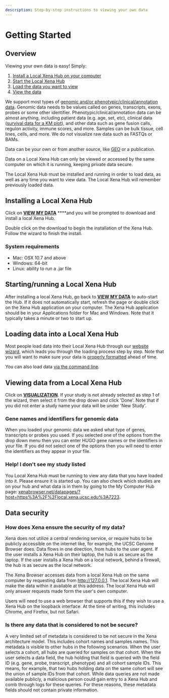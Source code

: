 ```yaml
---
description: Step-by-step instructions to viewing your own data
---
```


# Getting Started

## **Overview**

Viewing your own data is easy! Simply:

1. [Install a Local Xena Hub on your computer](getting-started.md#installing-a-local-xena-hub)
2. [Start the Local Xena Hub](getting-started.md#starting-running-a-local-xena-hub)
3. [Load the data you want to view](getting-started.md#loading-data-into-a-local-xena-hub)
4. [View the data](getting-started.md#viewing-data-from-a-local-xena-hub)

We support most types of [genomic and/or phenotypic/clinical/annotation data](data-format-specifications.md). Genomic data needs to be values called on genes, transcripts, exons, probes or some other identifier. Phenotypic/clinical/annotation data can be almost anything, including patient data \(e.g. age, set, etc\), clinical data \([survival data for a KM plot](km-plots-using-data-from-a-local-xena-hub.md)\), and other data such as gene fusion calls, regulon activity, immune scores, and more. Samples can be bulk tissue, cell lines, cells, and more. We do not visualize raw data such as FASTQs or BAMs.

Data can be your own or from another source, like [GEO](https://www.ncbi.nlm.nih.gov/geo/) or a publication.  
  
Data on a Local Xena Hub can only be viewed or accessed by the same computer on which it is running, keeping private data secure.

The Local Xena Hub must be installed and running in order to load data, as well as any time you want to view data. The Local Xena Hub will remember previously loaded data.

## **Installing a Local Xena Hub**

Click on [**VIEW MY DATA**](https://xenabrowser.net/datapages/?addHub=https%3A%2F%2Flocal.xena.ucsc.edu%3A7223&host=https%3A%2F%2Flocal.xena.ucsc.edu%3A7223) ****and you will be prompted to download and install a local Xena Hub. 

Double click on the download to begin the installation of the Xena Hub. Follow the wizard to finish the install.

### System requirements

* Mac: OSX 10.7 and above
* Windows: 64-bit
* Linux: ability to run a .jar file

## **Starting/running a Local Xena Hub**

After installing a local Xena Hub, go back to [**VIEW MY DATA**](https://xenabrowser.net/datapages/?host=https%3A%2F%2Flocal.xena.ucsc.edu%3A7223) to auto-start the Hub. If it does not automatically start, refresh the page or double click on the Xena Hub application on your computer. The Xena Hub application should be in your Applications folder for Mac and Windows. Note that it typically takes a minute or two to start up.

## **Loading data into a Local Xena Hub**

Most people load data into their Local Xena Hub through our [website wizard](http://xenabrowser.net/datapages/?addHub=https%3A%2F%2Flocal.xena.ucsc.edu%3A7223&host=https%3A%2F%2Flocal.xena.ucsc.edu%3A7223), which leads you through the loading process step by step. Note that you will want to make sure your data is [properly formatted](data-format-specifications.md) ahead of time.

You can also load data [via the command line](loading-data-from-the-command-line.md).

## **Viewing data from a Local Xena Hub**

Click on [**VISUALIZATION**](https://xenabrowser.net/). If your study is not already selected as step 1 of the wizard, then select it from the drop down and click 'Done'. Note that if you did not enter a study name your data will be under 'New Study'.

### Gene names and identifiers for genomic data

When you loaded your genomic data we asked what type of genes, transcripts or probes you used. If you selected one of the options from the drop down menu then you can enter HUGO gene names or the identifiers in your file. If you did not select one of the options then you will need to enter the identifiers as they appear in your file.

### Help! I don't see my study listed

You Local Xena Hub must be running to view any data that you have loaded into it. Please ensure it is started up. You can also check which studies are on your hub and what data is in them by going to the My Computer Hub page: [xenabrowser.net/datapages/?host=https%3A%2F%2Flocal.xena.ucsc.edu%3A7223](https://xenabrowser.net/datapages/?host=https%3A%2F%2Flocal.xena.ucsc.edu%3A7223).

## Data security

### How does Xena ensure the security of my data?

Xena does not utilize a central rendering service, or require hubs to be publicly accessible on the internet like, for example, the UCSC Genome Browser does.  Data flows in one direction, from hubs to the user agent. If the user installs a Xena Hub on their laptop, the hub is as secure as the laptop. If the user installs a Xena Hub on a local network, behind a firewall, the hub is as secure as the local network.

The Xena Browser accesses data from a local Xena Hub on the same computer by requesting data from http://127.0.0.1. The local Xena Hub will make the data within it available at this address. The local Xena Hub will only answer requests made form the user's own computer. 

Users will need to use a web browser that supports this if they wish to use a Xena Hub on the loopback interface. At the time of writing, this includes Chrome, and Firefox, but not Safari.

### Is there any data that is considered to not be secure?

A very limited set of metadata is considered to be not secure in the Xena architecture model. This includes cohort names and samples names. This metadata is visible to other hubs in the following scenarios. When the user selects a cohort, all hubs are queried for samples on that cohort. When the user selects a data field, the hub holding that field is queried with the field ID \(e.g. gene, probe, transcript, phenotype\) and all cohort sample IDs. This means, for example, that two hubs holding data on the same cohort will see the union of sample IDs from that cohort. While data queries are not made available publicly, a malicious person could gain entry to a Xena Hub and comb through logs for these queries. For these reasons, these metadata fields should not contain private information.

